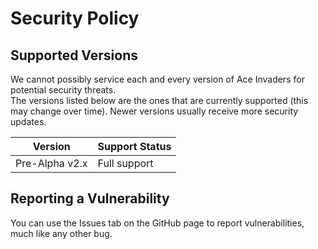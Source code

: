 # Security Policy

## Supported Versions

We cannot possibly service each and every version of Ace Invaders for potential security threats.<br>
The versions listed below are the ones that are currently supported (this may change over time). Newer versions usually receive more security updates.

|    Version     | Support Status |
|----------------|----------------|
| Pre-Alpha v2.x | Full support  |

## Reporting a Vulnerability

You can use the Issues tab on the GitHub page to report vulnerabilities, much like any other bug.<br>

